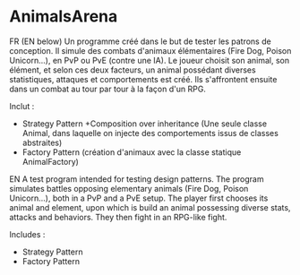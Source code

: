 # AnimalsArena

FR (EN below)
Un programme créé dans le but de tester les patrons de conception. 
Il simule des combats d'animaux élémentaires (Fire Dog, Poison Unicorn...), en PvP ou PvE (contre une IA). Le joueur choisit son animal, son élément, et selon ces deux facteurs, un animal possédant diverses statistiques,  attaques et comportements est créé. Ils s'affrontent ensuite dans un combat au tour par tour à la façon d'un RPG.

Inclut :
* Strategy Pattern +Composition over inheritance (Une seule classe Animal, dans laquelle on injecte des comportements issus de classes abstraites)
* Factory Pattern (création d'animaux avec la classe statique AnimalFactory)

EN
A test program intended for testing design patterns. 
The program simulates battles opposing elementary animals (Fire Dog, Poison Unicorn...), both in a PvP and a PvE setup. The player first chooses its animal and element, upon which is build an animal possessing diverse stats, attacks and behaviors. They then fight in an RPG-like fight.

Includes :
* Strategy Pattern
* Factory Pattern
